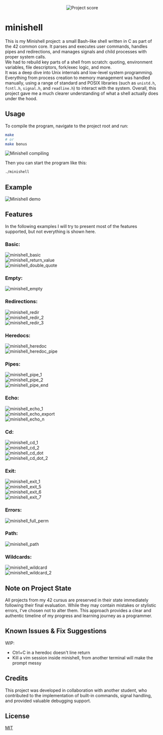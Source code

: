    <div align="center">
  <img src="https://i.ibb.co/W4BbX6FL/Screenshot-from-2025-06-24-12-50-29.png" alt="Project score">
</div>

# minishell

 This is my Minishell project: a small Bash-like shell written in C as part of the 42 common core. It parses and executes user commands, handles pipes and redirections, and manages signals and child processes with proper system calls.  
We had to rebuild key parts of a shell from scratch: quoting, environment variables, file descriptors, fork/exec logic, and more.  
It was a deep dive into Unix internals and low-level system programming. Everything from process creation to memory management was handled manually, using a range of standard and POSIX libraries (such as `unistd.h`, `fcntl.h`, `signal.h`, and `readline.h`) to interact with the system. Overall, this project gave me a much clearer understanding of what a shell actually does under the hood.  

## Usage

To compile the program, navigate to the project root and run:  
```bash
make
# or
make bonus
```

![Minishell compiling](https://github.com/user-attachments/assets/e0f29a5f-1b22-4f1c-b402-055fd333b20f)  

Then you can start the program like this:  
```bash
./minishell
```

## Example

![Minishell demo](https://github.com/user-attachments/assets/56ccdaf8-9669-44b4-a6bc-3904160a811a)  

## Features

In the following examples I will try to present most of the features supported, but not everything is shown here.  

### Basic:  
![minishell_basic](https://github.com/user-attachments/assets/df54efc1-0609-4753-a9d2-1e9185492a45)  
![minishell_return_value](https://github.com/user-attachments/assets/a5463496-940b-4609-a2c3-a33e3f521b2b)  
![minishell_double_quote](https://github.com/user-attachments/assets/5fce475a-d2ae-4047-b4a6-df76d0b2e97c)  

### Empty:  
![minishell_empty](https://github.com/user-attachments/assets/ffb13913-a55f-4b87-845a-c43b83397dad)  

### Redirections:  
![minishell_redir](https://github.com/user-attachments/assets/e93ff3d6-a88f-4fb0-8271-b037b4379b56)  
![minishell_redir_2](https://github.com/user-attachments/assets/7f7b3178-2aaa-43a3-807c-691c8dc760eb)  
![minishell_redir_3](https://github.com/user-attachments/assets/02b314c2-539b-492b-9909-ec171540aba3)  

### Heredocs:  
![minishell_heredoc](https://github.com/user-attachments/assets/4257c447-f46a-44ef-8dda-7662f9a6d49a)  
![minishell_heredoc_pipe](https://github.com/user-attachments/assets/ddd9b0c5-cc7f-404e-afb8-ba112def9266)  

### Pipes:  
![minishell_pipe_1](https://github.com/user-attachments/assets/ebc7c9cb-6a78-465b-a41f-f7acaa22ed9a)  
![minishell_pipe_2](https://github.com/user-attachments/assets/25f270c8-6932-478a-a39c-1f4430907981)  
![minishell_pipe_end](https://github.com/user-attachments/assets/dcf19219-a10f-4e70-95eb-9868fce021dd)  

### Echo:  
![minishell_echo_1](https://github.com/user-attachments/assets/109d88ec-1cbc-4a6b-b7ab-8a8ce99b278b)  
![minishell_echo_export](https://github.com/user-attachments/assets/1d08b70b-bff1-43f6-ba93-d7319d7c4653)  
![minishell_echo_n](https://github.com/user-attachments/assets/f17c1141-aec7-40c5-8115-3b36eee6dc95)  

### Cd:  
![minishell_cd_1](https://github.com/user-attachments/assets/8522052a-81f4-4ee9-af47-aa1e8a6f0335)  
![minishell_cd_2](https://github.com/user-attachments/assets/9280b27f-18f5-4339-95c8-b151ccd8cbb3)  
![minishell_cd_dot](https://github.com/user-attachments/assets/0827dff4-8a5b-4f30-8a77-97101020eafc)  
![minishell_cd_dot_2](https://github.com/user-attachments/assets/dea4832c-b444-4d11-820f-8e5cfec30227)  

### Exit:  
![minishell_exit_1](https://github.com/user-attachments/assets/bc9f4ef4-0d0b-4d68-a2e1-a47761480ba9)  
![minishell_exit_5](https://github.com/user-attachments/assets/129bfcd7-7285-4b91-9681-f1c0f3093497)  
![minishell_exit_6](https://github.com/user-attachments/assets/8034b6cb-c38a-477d-84d7-c5d6deb07de8)  
![minishell_exit_7](https://github.com/user-attachments/assets/33eb0e65-67fe-4861-b0df-eebb560d357b)  

### Errors:  
![minishell_full_perm](https://github.com/user-attachments/assets/f6ca1552-2c66-40fe-87d5-563120604dc8)  

### Path:  
![minishell_path](https://github.com/user-attachments/assets/bc039d91-7081-4a10-adff-116ac43fb208)  

### Wildcards:  
![minishell_wildcard](https://github.com/user-attachments/assets/ebbac2d3-7fc8-4a41-bbbc-63c911c15245)  
![minishell_wildcard_2](https://github.com/user-attachments/assets/0dbd7a4e-681c-47ac-b47c-b4c2eb3a8032)  

## Note on Project State

All projects from my 42 cursus are preserved in their state immediately following their final evaluation. While they may contain mistakes or stylistic errors, I've chosen not to alter them. This approach provides a clear and authentic timeline of my progress and learning journey as a programmer.

## Known Issues & Fix Suggestions

WIP:
- Ctrl+C in a heredoc doesn't line return
- Kill a vim session inside minishell, from another terminal will make the prompt messy

## Credits

This project was developed in collaboration with another student, who contributed to the implementation of built-in commands, signal handling, and provided valuable debugging support.

## License

[MIT](https://choosealicense.com/licenses/mit/)  
